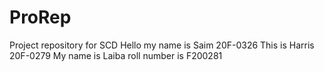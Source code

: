 # ProRep
Project repository for SCD
Hello my name is Saim 20F-0326
This is Harris 20F-0279
My name is Laiba roll number is F200281
